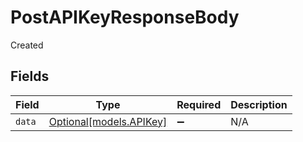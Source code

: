 # PostAPIKeyResponseBody

Created


## Fields

| Field                                          | Type                                           | Required                                       | Description                                    |
| ---------------------------------------------- | ---------------------------------------------- | ---------------------------------------------- | ---------------------------------------------- |
| `data`                                         | [Optional[models.APIKey]](../models/apikey.md) | :heavy_minus_sign:                             | N/A                                            |